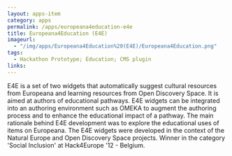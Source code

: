 ```yaml
---
layout: apps-item
category: apps
permalink: /apps/europeana4education-e4e
title: Europeana4Education (E4E)
imageurl:
  - "/img/apps/Europeana4Education%20(E4E)/Europeana4Education.png"
tags:
  - Hackathon Prototype; Education; CMS plugin
links:
---
```


E4E is a set of two widgets that automatically suggest cultural resources from Europeana and learning resources from Open Discovery Space. It is aimed at authors of educational pathways. E4E widgets can be integrated into an authoring environment such as OMEKA to augment the authoring process and to enhance the educational impact of a pathway. The main rationale behind E4E development was to explore the educational uses of items on Europeana. The E4E widgets were developed in the context of the Natural Europe and Open Discovery Space projects. Winner in the category 'Social Inclusion' at Hack4Europe '12 - Belgium.
